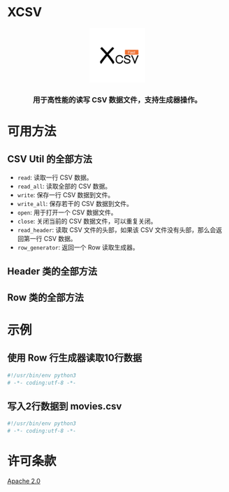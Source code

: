 # XCSV

<center>
<img src="assets/logo.png" style="height: 25%; width: 25%;">
</center>


<center><h3>用于高性能的读写 CSV 数据文件，支持生成器操作。</h3></center>

# 可用方法

## CSV Util 的全部方法

- `read`: 读取一行 CSV 数据。
- `read_all`: 读取全部的 CSV 数据。
- `write`: 保存一行 CSV 数据到文件。
- `write_all`: 保存若干的 CSV 数据到文件。
- `open`: 用于打开一个 CSV 数据文件。
- `close`: 关闭当前的 CSV 数据文件，可以重复关闭。
- `read_header`: 读取 CSV 文件的头部，如果该 CSV 文件没有头部，那么会返回第一行 CSV 数据。
- `row_generator`: 返回一个 Row 读取生成器。

## Header 类的全部方法

## Row 类的全部方法


# 示例

## 使用 Row 行生成器读取10行数据

```python
#!/usr/bin/env python3
# -*- coding:utf-8 -*-

```

## 写入2行数据到 movies.csv

```python
#!/usr/bin/env python3
# -*- coding:utf-8 -*-

```


# 许可条款 

[Apache 2.0](https://www.apache.org/licenses/LICENSE-2.0.txt)